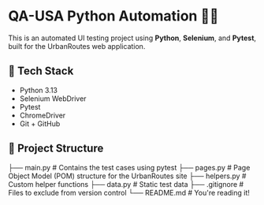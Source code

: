 # QA-USA Python Automation 🚕🧪

This is an automated UI testing project using **Python**, **Selenium**, and **Pytest**, built for the UrbanRoutes web application.

## 🔧 Tech Stack

- Python 3.13
- Selenium WebDriver
- Pytest
- ChromeDriver
- Git + GitHub

## 📁 Project Structure

├── main.py # Contains the test cases using pytest
├── pages.py # Page Object Model (POM) structure for the UrbanRoutes site
├── helpers.py # Custom helper functions
├── data.py # Static test data
├── .gitignore # Files to exclude from version control
└── README.md # You're reading it!
